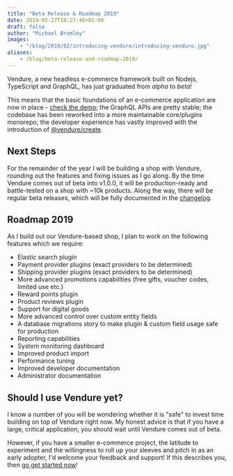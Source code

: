 ```yaml
---
title: "Beta Release & Roadmap 2019"
date: 2019-05-27T10:27:46+01:00
draft: false
author: "Michael Bromley"
images: 
    - "/blog/2019/02/introducing-vendure/introducing-vendure.jpg"
aliases:
    - /blog/beta-release-and-roadmap-2019/
--- 
```


Vendure, a new headless e-commerce framework built on Nodejs, TypeScript and GraphQL, has just graduated from *alpha* to *beta*! 

This means that the basic foundations of an e-commerce application are now in place - [check the demo](https://demo.vendure.io/); the GraphQL APIs are pretty stable; the codebase has been reworked into a more maintainable core/plugins monorepo; the developer experience has vastly improved with the introduction of [@vendure/create](https://github.com/vendure-ecommerce/vendure/tree/master/packages/create).

## Next Steps

For the remainder of the year I will be building a shop with Vendure, rounding out the features and fixing issues as I go along. By the time Vendure comes out of beta into v1.0.0, it will be production-ready and battle-tested on a shop with ~10k products. Along the way, there will be regular beta releases, which will be fully documented in the [changelog](https://github.com/vendure-ecommerce/vendure/blob/master/CHANGELOG.md).

## Roadmap 2019

As I build out our Vendure-based shop, I plan to work on the following features which we require:

* Elastic search plugin
* Payment provider plugins (exact providers to be determined)
* Shipping provider plugins (exact providers to be determined)
* More advanced promotions capabilities (free gifts, voucher codes, limited use etc.)
* Reward points plugin
* Product reviews plugin
* Support for digital goods
* More advanced control over custom entity fields
* A database migrations story to make plugin & custom field usage safe for production
* Reporting capabilities
* System monitoring dashboard
* Improved product import
* Performance tuning
* Improved developer documentation
* Administrator documentation

## Should I use Vendure yet?

I know a number of you will be wondering whether it is "safe" to invest time building on top of Vendure right now. My honest advice is that if you have a large, critical application, you should wait until Vendure comes out of beta.

However, if you have a smaller e-commerce project, the latitude to experiment and the willingness to roll up your sleeves and pitch in as an early adopter, I'd welcome your feedback and support! If this describes you, then [go get started now](https://www.vendure.io/docs/getting-started/)!
